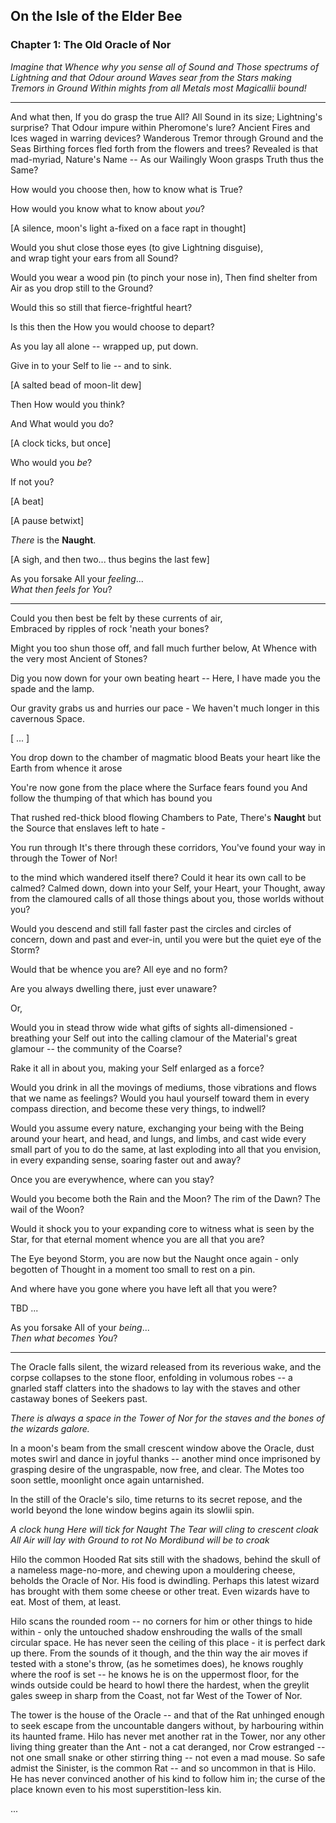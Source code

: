 ## On the Isle of the Elder Bee

### Chapter 1: The Old Oracle of Nor

*Imagine that Whence why you sense all of Sound and
Those spectrums of Lightning and that Odour around
Waves sear from the Stars making Tremors in Ground
Within mights from all Metals most Magicallii bound!*

---

And what then,
If you do grasp the true All? 
All Sound in its size; Lightning's surprise? 
That Odour impure within Pheromone's lure?
Ancient Fires and Ices waged in warring devices?
Wanderous Tremor through Ground and the Seas
Birthing forces fled forth from the flowers and trees? 
Revealed is that mad-myriad, Nature's Name --
As our Wailingly Woon grasps 
Truth thus the Same?

How would you choose then, how to know what is True? 

How would you know what to know about *you*?

[A silence, moon's light a-fixed on a face rapt in thought]

Would you shut close those eyes (to give Lightning disguise),  
and wrap tight your ears from all Sound? 

Would you wear a wood pin (to pinch your nose in), 
Then find shelter from Air as you drop still to the Ground?

Would this so still that fierce-frightful heart?

 Is this then the How you would choose to depart?

As you lay all alone -- wrapped up, put down.

Give in to your Self to lie -- and to sink.

[A salted bead of moon-lit dew]

Then How would you think?

And What would you do?

[A clock ticks, but once]

Who would you *be*?

If not you?

[A beat]

[A pause betwixt]

*There* is the **Naught**.

[A sigh, and then two... thus begins the last few]

As you forsake All your *feeling*...  
*What then feels for You*?

---

Could you then best be felt by these currents of air,  
Embraced by ripples of rock 'neath your bones? 

Might you too shun those off, and fall much further below, 
At Whence with the very most Ancient of Stones?

Dig you now down for your own beating heart --
Here, I have made you the spade and the lamp. 

Our gravity grabs us and hurries our pace -
We haven't much longer in this cavernous Space.

[ ... ]

You drop down to the chamber of magmatic blood
Beats your heart like the Earth from whence it arose

You're now gone from the place where the Surface fears found you
And follow the thumping of that which has bound you

That rushed red-thick blood flowing Chambers to Pate, 
There's **Naught** but the Source that enslaves left to hate -



You run through It's there through these corridors, 
You've found your way in through the Tower of Nor!

 to the mind which wandered itself there? Could it hear its own call to be calmed? Calmed down, down into your Self, your Heart, your Thought, away from the clamoured calls of all those things about you, those worlds without you?

Would you descend and still fall faster past the circles and circles of concern, down and past and ever-in, until you were but the quiet eye of the Storm?

Would that be whence you are? All eye and no form? 

Are you always dwelling there, just ever unaware?

Or,

Would you in stead throw wide what gifts of sights all-dimensioned - breathing your Self out into the calling clamour of the Material's great glamour -- the community of the Coarse?

Rake it all in about you, making your Self enlarged as a force?

Would you drink in all the movings of mediums, those vibrations and flows that we name as feelings? Would you haul yourself toward them in every compass direction, and become these very things, to indwell? 

Would you assume every nature, exchanging your being with the Being around your heart, and head, and lungs, and limbs, and cast wide every small part of you to do the same, at last exploding into all that you envision, in every expanding sense, soaring faster out and away?

Once you are everywhence, where can you stay?

Would you become both the Rain and the Moon? The rim of the Dawn? The wail of the Woon?

Would it shock you to your expanding core to witness what is seen by the Star, for that eternal moment whence you are all that you are?

The Eye beyond Storm, you are now but the Naught once again - only begotten of Thought in a moment too small to rest on a pin.

And where have you gone where you have left all that you were?

TBD ...

As you forsake All of your *being*...  
*Then what becomes You*?

---

The Oracle falls silent, the wizard released from its reverious wake, and the corpse collapses to the stone floor, enfolding in volumous robes -- a gnarled staff clatters into the shadows to lay with the staves and other castaway bones of Seekers past. 

*There is always a space in the Tower of Nor for the staves and the bones of the wizards galore.*

In a moon's beam from the small crescent window above the Oracle, dust motes swirl and dance in joyful thanks -- another mind once imprisoned by grasping desire of the ungraspable, now free, and clear. The Motes too soon settle, moonlight once again untarnished.

In the still of the Oracle's silo, time returns to its secret repose, and the world beyond the lone window begins again its slowlii spin.

*A clock hung Here will tick for Naught
The Tear will cling to crescent cloak
All Air will lay with Ground to rot
No Mordibund will be to croak*

Hilo the common Hooded Rat sits still with the shadows, behind the skull of a nameless mage-no-more, and chewing upon a mouldering cheese, beholds the Oracle of Nor. His food is dwindling. Perhaps this latest wizard has brought with them some cheese or other treat. Even wizards have to eat. Most of them, at least. 

Hilo scans the rounded room -- no corners for him or other things to hide within - only the untouched shadow enshrouding the walls of the small circular space. He has never seen the ceiling of this place - it is perfect dark up there. From the sounds of it though, and the thin way the air moves if tested with a stone's throw, (as he sometimes does), he knows roughly where the roof is set -- he knows he is on the uppermost floor, for the winds outside could be heard to howl there the hardest, when the greylit gales sweep in sharp from the Coast, not far West of the Tower of Nor. 

The tower is the house of the Oracle -- and that of the Rat unhinged enough to seek escape from the uncountable dangers without, by harbouring within its haunted frame. Hilo has never met another rat in the Tower, nor any other living thing greater than the Ant - not a cat deranged, nor Crow estranged -- not one small snake or other stirring thing -- not even a mad mouse. So safe admist the Sinister, is the common Rat -- and so uncommon in that is Hilo. He has never convinced another of his kind to follow him in; the curse of the place known even to his most superstition-less kin.

...
































